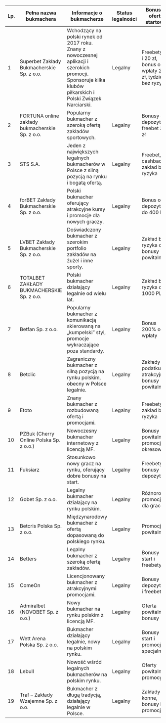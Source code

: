 | Lp. | Pełna nazwa bukmachera                      | Informacje o bukmacherze                                                                                  | Status legalności | Bonusy i oferta startowa                    |
|------|---------------------------------------------|-----------------------------------------------------------------------------------------------------------|------------------|---------------------------------------------|
| 1    | Superbet Zakłady Bukmacherskie Sp. z o.o. | Wchodzący na polski rynek od 2017 roku. Znany z nowoczesnej aplikacji i szerokich promocji. Sponsoruje kilka klubów piłkarskich i Polski Związek Narciarski. | Legalny          | Freebety 35 i 20 zł, bonus od wpłaty 200 zł, tydzień bez ryzyka |
| 2    | FORTUNA online zakłady bukmacherskie Sp. z o.o. | Popularny bukmacher z szeroką ofertą zakładów sportowych.                                               | Legalny          | Bonusy od depozytu, freebet 30 zł           |
| 3    | STS S.A.                                   | Jeden z największych legalnych bukmacherów w Polsce z silną pozycją na rynku i bogatą ofertą.             | Legalny          | Freebet, cashback, zakład bez ryzyka        |
| 4    | forBET Zakłady Bukmacherskie Sp. z o.o.  | Polski bukmacher oferujący atrakcyjne kursy i promocje dla nowych graczy.                                 | Legalny          | Bonus od depozytu do 400 PLN                 |
| 5    | LVBET Zakłady Bukmacherskie Sp. z o.o.   | Doświadczony bukmacher z szerokim portfolio zakładów na żużel i inne sporty.                             | Legalny          | Zakład bez ryzyka oraz bonusy powitalne     |
| 6    | TOTALBET ZAKŁADY BUKMACHERSKIE Sp. z o.o.| Polski bukmacher działający legalnie od wielu lat.                                                        | Legalny          | Zakład bez ryzyka do 1000 PLN                |
| 7    | Betfan Sp. z o.o.                         | Popularny bukmacher z komunikacją skierowaną na „kumpelski” styl, promocje wykraczające poza standardy.  | Legalny          | Bonus 200% od wpłaty                         |
| 8    | Betclic                                   | Zagraniczny bukmacher z silną pozycją na rynku polskim, obecny w Polsce legalnie.                         | Legalny          | Zakłady bez podatku, atrakcyjne bonusy powitalne |
| 9    | Etoto                                     | Znany bukmacher z rozbudowaną ofertą i promocjami.                                                       | Legalny          | Freebety i zakład bez ryzyka                 |
| 10   | PZBuk (Cherry Online Polska Sp. z o.o.)  | Nowoczesny bukmacher internetowy z licencją MF.                                                          | Legalny          | Bonusy powitalne i promocje okresowe        |
| 11   | Fuksiarz                                  | Stosunkowo nowy gracz na rynku, oferujący dobre bonusy na start.                                         | Legalny          | Freebety i bonusy depozytowe                 |
| 12   | Gobet Sp. z o.o.                          | Legalny bukmacher działający na rynku polskim.                                                           | Legalny          | Różnorodne promocje dla graczy               |
| 13   | Betcris Polska Sp. z o.o.                 | Międzynarodowy bukmacher z ofertą dopasowaną do polskiego rynku.                                        | Legalny          | Promocje powitalne                           |
| 14   | Betters                                   | Legalny bukmacher z szeroką ofertą zakładów.                                                             | Legalny          | Bonusy na start i freebety                   |
| 15   | ComeOn                                    | Licencjonowany bukmacher z atrakcyjnymi promocjami.                                                     | Legalny          | Bonusy depozytowe i freebety                 |
| 16   | Admiralbet (NOVOBET Sp. z o.o.)           | Nowy bukmacher na rynku polskim z licencją MF.                                                           | Legalny          | Oferta powitalna i bonusy                    |
| 17   | Wett Arena Polska Sp. z o.o.              | Bukmacher działający legalnie, nowy na polskim rynku.                                                    | Legalny          | Bonusy na start i promocje specjalne         |
| 18   | Lebull                                    | Nowość wśród legalnych bukmacherów na polskim rynku.                                                    | Legalny          | Oferty powitalne i promocyjne                |
| 19   | Traf – Zakłady Wzajemne Sp. z o.o.       | Bukmacher z długą tradycją, działający legalnie w Polsce.                                                | Legalny          | Zakłady konne, bonusy i promocje             |

